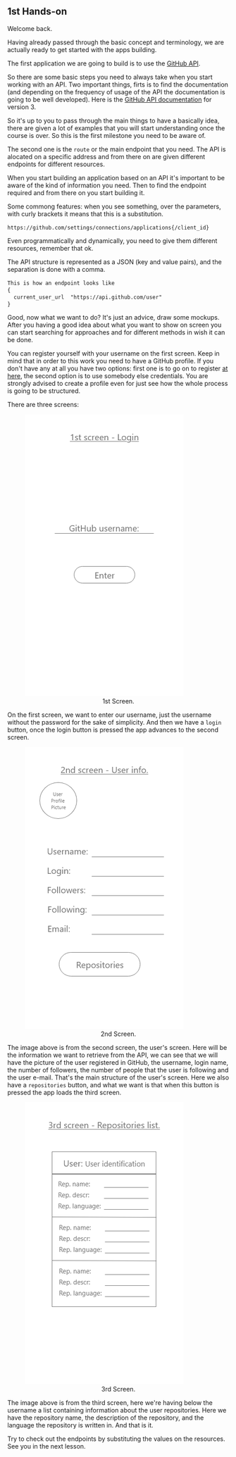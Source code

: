 ## 1st Hands-on 
Welcome back.

Having already passed through the basic concept and terminology, we are actually ready to get started with the apps building.

The first application we are going to build is to use the [GitHub API](https://api.github.com/).

So there are some basic steps you need to always take when you start working with an API. Two important things, firts is to find the documentation (and depending on the frequency of usage of the API the documentation is going to be well developed). Here is the [GitHub API documentation](https://developer.github.com/v3/) for version 3. 

So it's up to you to pass through the main things to have a basically idea, there are given a lot of examples that you will start understanding once the course is over. So this is the first milestone you need to be aware of.

The second one is the `route` or the main endpoint that you need. The API is alocated on a specific address and from there on are given different endpoints for different resources.

When you start building an application based on an API it's important to be aware of the kind of information you need. Then to find the endpoint required and from there on you start building it.

Some commong features: when you see something, over the parameters, with curly brackets it means that this is a substitution.

```html5
https://github.com/settings/connections/applications{/client_id}
```

Even programmatically and dynamically, you need to give them different resources, remember that ok.

The API structure is represented as a JSON (key and value pairs), and the separation is done with a comma. 

```html5
This is how an endpoint looks like
{
  current_user_url	"https://api.github.com/user"
}
```

Good, now what we want to do? It's just an advice, draw some mockups. After you having a good idea about what you want to show on screen you can start searching for approaches and for different methods in wish it can be done.

You can register yourself with your username on the first screen. Keep in mind that in order to this work you need to have a GitHub profile. If you don't have any at all you have two options: first one is to go on to register [at here](https://github.com/join?source=header-home), the second option is to use somebody else credentials. You are strongly advised to create a profile even for just see how the whole process is going to be structured.

There are three screens:

<figure>
  <img src="04_1stScreen.png" alt="Error loading this image.">	
  <figcaption style="text-align:center;">1st Screen.</figcaption>
</figure>

On the first screen, we want to enter our username, just the username without the password for the sake of simplicity. And then we have a `login` button, once the login button is pressed the app advances to the second screen.

<figure>
  <img src="04_2ndScreen.png" alt="Error loading this image.">	
  <figcaption style="text-align:center;">2nd Screen.</figcaption>
</figure>

The image above is from the second screen, the user's screen. Here will be the information we want to retrieve from the API, we can see that we will have the picture of the user registered in GitHub, the username, login name, the number of followers, the number of people that the user is following and the user e-mail. That's the main structure of the user's screen. Here we also have a `repositories` button, and what we want is that when this button is pressed the app loads the third screen.

<figure>
  <img src="04_3rdScreen.png" alt="Error loading this image.">	
  <figcaption style="text-align:center;">3rd Screen.</figcaption>
</figure>

The image above is from the third screen, here we're having below the username a list containing information about the user repositories. Here we have the repository name, the description of the repository, and the language the repository is written in. And that is it.

Try to check out the endpoints by substituting the values on the resources. See you in the next lesson.
